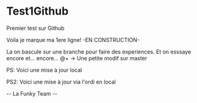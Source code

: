# Test1Github
Premier test sur Github

Voila je marque ma 1ere ligne!
-EN CONSTRUCTION-

La on bascule sur une branche pour faire des experiences.
Et on esssaye encore et...
encore...
@+
-> Une petite modif sur master

PS: Voici une mise à jour local

PS2: Voici une mise à jour via l'ordi en local

-- La Funky Team --

